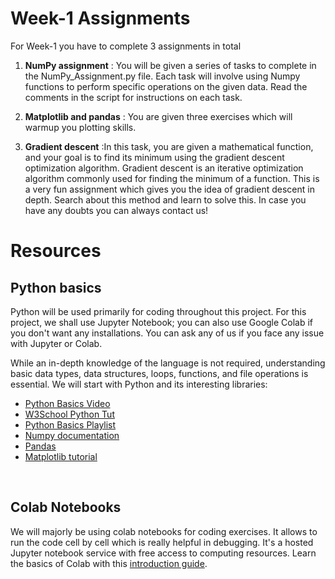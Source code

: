 # Week-1 Assignments

For Week-1 you have to complete 3 assignments in total

1. **NumPy assignment** : You will be given a series of tasks to complete in the NumPy_Assignment.py file. Each task will involve using Numpy functions to perform specific operations on the given data. Read the comments in the script for instructions on each task. 

2. **Matplotlib and pandas** : You are given three exercises which will warmup you plotting skills.

3. **Gradient descent** :In this task, you are given a mathematical function, and your goal is to find its minimum using the gradient descent optimization algorithm. Gradient descent is an iterative optimization algorithm commonly used for finding the minimum of a function. This is a very fun assignment which gives you the idea of gradient descent in depth. Search about this method and learn to solve this. In case you have any doubts you can always contact us!

# Resources

## Python basics

Python will be used primarily for coding throughout this project. For this project, we shall use Jupyter Notebook; you can also use Google Colab if you don't want any installations. You can ask any of us if you face any issue with Jupyter or Colab. 

While an in-depth knowledge of the language is not required, understanding basic data types, data structures, loops, functions, and file operations is essential. We will start with Python and its interesting libraries:

- [Python Basics Video](https://www.youtube.com/watch?v=kqtD5dpn9C8)
- [W3School Python Tut](https://www.w3schools.com/python/)
- [Python Basics Playlist](https://www.youtube.com/playlist?list=PLzMcBGfZo4-mFu00qxl0a67RhjjZj3jXm)
- [Numpy documentation](https://numpy.org/doc/stable/)
- [Pandas](https://pandas.pydata.org/pandas-docs/stable/user_guide/10min.html)
- [Matplotlib tutorial](https://www.w3schools.com/python/matplotlib_intro.asp)

<br>

## Colab Notebooks

We will majorly be using colab notebooks for coding exercises. It allows to run the code cell by cell which is really helpful in debugging. It's a hosted Jupyter notebook service with free access to computing resources. Learn the basics of Colab with this [introduction guide](https://youtu.be/iMlMfrXJYSg?feature=shared).

